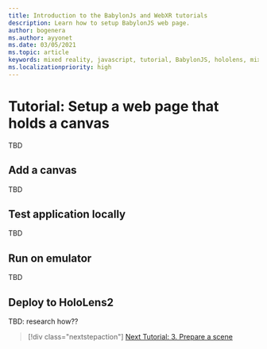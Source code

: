 ```yaml
---
title: Introduction to the BabylonJs and WebXR tutorials
description: Learn how to setup BabylonJS web page.
author: bogenera
ms.author: ayyonet
ms.date: 03/05/2021
ms.topic: article
keywords: mixed reality, javascript, tutorial, BabylonJS, hololens, mixed reality, UWP, Windows 10
ms.localizationpriority: high
---
```


# Tutorial: Setup a web page that holds a canvas

TBD

## Add a canvas

TBD

## Test application locally

TBD

## Run on emulator

TBD

## Deploy to HoloLens2

TBD: research how??

> [!div class="nextstepaction"]
> [Next Tutorial: 3. Prepare a scene](prepare-scene-03.md)